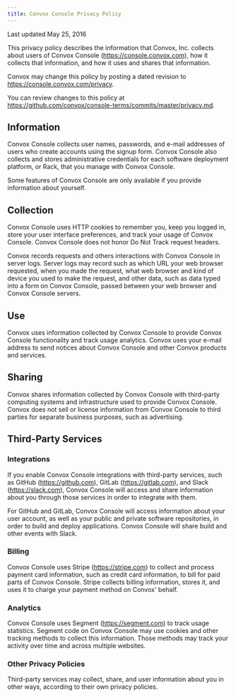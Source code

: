 ```yaml
---
title: Convox Console Privacy Policy
---
```


Last updated May 25, 2016

This privacy policy describes the information that Convox, Inc. collects about users of Convox Console (<https://console.convox.com>), how it collects that information, and how it uses and shares that information.

Convox may change this policy by posting a dated revision to <https://console.convox.com/privacy>.

You can review changes to this policy at <https://github.com/convox/console-terms/commits/master/privacy.md>.

## Information

Convox Console collects user names, passwords, and e-mail addresses of users who create accounts using the signup form.  Convox Console also collects and stores administrative credentials for each software deployment platform, or Rack, that you manage with Convox Console.

Some features of Convox Console are only available if you provide information about yourself.

## Collection

Convox Console uses HTTP cookies to remember you, keep you logged in, store your user interface preferences, and track your usage of Convox Console.  Convox Console does not honor Do Not Track request headers.

Convox records requests and others interactions with Convox Console in server logs.  Server logs may record such as which URL your web browser requested, when you made the request, what web browser and kind of device you used to make the request, and other data, such as data typed into a form on Convox Console, passed between your web browser and Convox Console servers.

## Use

Convox uses information collected by Convox Console to provide Convox Console functionality and track usage analytics.  Convox uses your e-mail address to send notices about Convox Console and other Convox products and services.

## Sharing

Convox shares information collected by Convox Console with third-party computing systems and infrastructure used to provide Convox Console. Convox does not sell or license information from Convox Console to third parties for separate business purposes, such as advertising.

## Third-Party Services

### Integrations

If you enable Convox Console integrations with third-party services, such as GitHub (<https://github.com>), GitLab (<https://gitlab.com>), and Slack (<https://slack.com>), Convox Console will access and share information about you through those services in order to integrate with them.

For GitHub and GitLab, Convox Console will access information about your user account, as well as your public and private software repositories, in order to build and deploy applications.  Convox Console will share build and other events with Slack.

### Billing

Convox Console uses Stripe (<https://stripe.com>) to collect and process payment card information, such as credit card information, to bill for paid parts of Convox Console.  Stripe collects billing information, stores it, and uses it to charge your payment method on Convox' behalf.

### Analytics

Convox Console uses Segment (<https://segment.com>) to track usage statistics.  Segment code on Convox Console may use cookies and other tracking methods to collect this information.  Those methods may track your activity over time and across multiple websites.

### Other Privacy Policies

Third-party services may collect, share, and user information about you in other ways, according to their own privacy policies.
